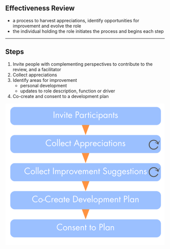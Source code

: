 ## Effectiveness Review

* a process to harvest appreciations, identify opportunities for improvement and evolve the role
* the individual holding the role initiates the process and begins each step

---

## Steps

1. Invite people with complementing perspectives to contribute to the review, and a facilitator
2. Collect appreciations
3. Identify areas for improvement
    * personal development
    * updates to role description, function or driver 
4. Co-create and consent to a development plan


![](img/people-and-roles/effectiveness-review.png)

